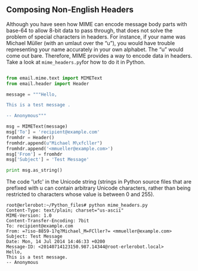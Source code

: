 ## Composing Non-English Headers

Although you have seen how MIME can encode message body parts with base-64 to allow 8-bit data to
pass through, that does not solve the problem of special characters in headers. For instance, if your
name was Michael Müller (with an umlaut over the “u”), you would have trouble representing your
name accurately in your own alphabet. The “u” would come out bare.
Therefore, MIME provides a way to encode data in headers. Take a look at `mime_headers.py`for how to
do it in Python.
```python

from email.mime.text import MIMEText
from email.header import Header

message = """Hello,

This is a test message .

-- Anonymous"""

msg = MIMEText(message)
msg['To'] = 'recipient@example.com'
fromhdr = Header()
fromhdr.append(u"Michael M\xfcller")
fromhdr.append('<mmueller@example.com>')
msg['From'] = fromhdr
msg['Subject'] = 'Test Message'

print msg.as_string()
```
The code '\xfc' in the Unicode string (strings in Python source files that are prefixed with u can
contain arbitrary Unicode characters, rather than being restricted to characters whose value is between
0 and 255).
```
root@erlerobot:~/Python_files# python mime_headers.py
Content-Type: text/plain; charset="us-ascii"
MIME-Version: 1.0
Content-Transfer-Encoding: 7bit
To: recipient@example.com
From: =?iso-8859-1?q?Michael_M=FCller?= <mmueller@example.com>
Subject: Test Message
Date: Mon, 14 Jul 2014 14:46:33 +0200
Message-ID: <20140714123150.987.14344@root-erlerobot.local>
Hello,
This is a test message.
-- Anonymous
```
